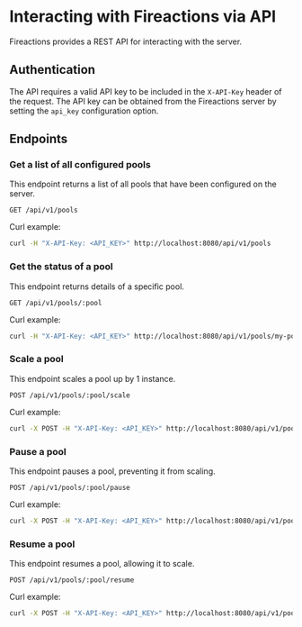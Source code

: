 # Interacting with Fireactions via API

Fireactions provides a REST API for interacting with the server.

## Authentication

The API requires a valid API key to be included in the `X-API-Key` header of the request. The API key can be obtained from the Fireactions server by setting the `api_key` configuration option.

## Endpoints

### Get a list of all configured pools

This endpoint returns a list of all pools that have been configured on the server.

```http
GET /api/v1/pools
```

Curl example:

```bash
curl -H "X-API-Key: <API_KEY>" http://localhost:8080/api/v1/pools
```

### Get the status of a pool

This endpoint returns details of a specific pool.

```http
GET /api/v1/pools/:pool
```

Curl example:

```bash
curl -H "X-API-Key: <API_KEY>" http://localhost:8080/api/v1/pools/my-pool
```

### Scale a pool

This endpoint scales a pool up by 1 instance.

```http
POST /api/v1/pools/:pool/scale
```

Curl example:

```bash
curl -X POST -H "X-API-Key: <API_KEY>" http://localhost:8080/api/v1/pools/my-pool/scale
```

### Pause a pool

This endpoint pauses a pool, preventing it from scaling.

```http
POST /api/v1/pools/:pool/pause
```

Curl example:

```bash
curl -X POST -H "X-API-Key: <API_KEY>" http://localhost:8080/api/v1/pools/my-pool/pause
```

### Resume a pool

This endpoint resumes a pool, allowing it to scale.

```http
POST /api/v1/pools/:pool/resume
```

Curl example:

```bash
curl -X POST -H "X-API-Key: <API_KEY>" http://localhost:8080/api/v1/pools/my-pool/resume
```
